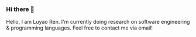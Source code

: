 ### Hi there 👋

Hello, I am Luyao Ren. I'm currently doing research on software engineering & programming languages. Feel free to contact me via email!
